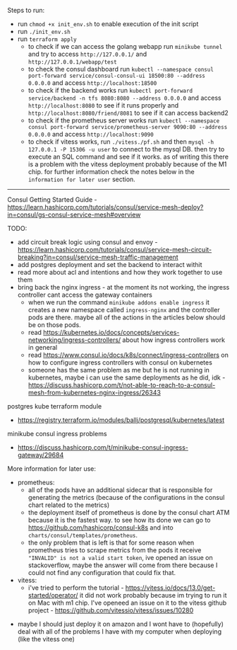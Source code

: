 Steps to run:

- run `chmod +x init_env.sh` to enable execution of the init script
- run `./init_env.sh`
- run `terraform apply`
    - to check if we can access the golang webapp run `minikube tunnel` and try to access `http://127.0.0.1/` and `http://127.0.0.1/webapp/test`
    - to check the consul dashboard run `kubectl --namespace consul port-forward service/consul-consul-ui 18500:80 --address 0.0.0.0` and access `http://localhost:18500`
    - to check if the backend works run `kubectl port-forward service/backend -n tfs 8080:8080 --address 0.0.0.0` and access `http://localhost:8080` to see if it runs properly and `http://localhost:8080/friend/8081` to see if it can access backend2
    - to check if the prometheus server works run `kubectl --namespace consul port-forward service/prometheus-server 9090:80 --address 0.0.0.0` and access `http://localhost:9090`
    - to check if vitess works, run `./vitess./pf.sh` and then `mysql -h 127.0.0.1 -P 15306 -u user` to connect to the mysql DB. then try to execute an SQL command and see if it works. as of writing this there is a problem with the vitess deployment probably because of the M1 chip. for further information check the notes below in the `information for later user` section.

---

Consul Getting Started Guide - https://learn.hashicorp.com/tutorials/consul/service-mesh-deploy?in=consul/gs-consul-service-mesh#overview

TODO:
- add circuit break logic using consul and envoy - https://learn.hashicorp.com/tutorials/consul/service-mesh-circuit-breaking?in=consul/service-mesh-traffic-management
- add postgres deployment and set the backend to interact withit
- read more about acl and intentions and how they work together to use them
- bring back the nginx ingress - at the moment its not working, the ingress controller cant access the gateway containers
    - when we run the command `minikube addons enable ingress` it creates a new namespace called `ingress-nginx` and the controller pods are there.
    maybe all of the actions in the articles below should be on those pods.
    - read https://kubernetes.io/docs/concepts/services-networking/ingress-controllers/ about how ingress controllers work in general
    - read https://www.consul.io/docs/k8s/connect/ingress-controllers on how to configure ingress controllers with consul on kubernetes
    - someone has the same problem as me but he is not running in kubernetes, maybe i can use the same deployments as he did, idk - https://discuss.hashicorp.com/t/not-able-to-reach-to-a-consul-mesh-from-kubernetes-nginx-ingress/26343

postgres kube terraform module
- https://registry.terraform.io/modules/ballj/postgresql/kubernetes/latest

minikube consul ingress problems
- https://discuss.hashicorp.com/t/minikube-consul-ingress-gateway/29684



More information for later use:
- prometheus:
    - all of the pods have an additional sidecar that is responsible for generating the metrics (because of the configurations in the consul chart related to the metrics)
    - the deployment itself of prometheus is done by the consul chart ATM because it is the fastest way.
    to see how its done we can go to https://github.com/hashicorp/consul-k8s and into `charts/consul/templates/prometheus`.
    - the only problem that is left is that for some reason when prometheus tries to scrape metrics from the pods it receive `"INVALID" is not a valid start token`, ive opened an issue on stackoverflow, maybe the answer will come from there because I could not find any configuration that could fix that.
- vitess:
    - i've tried to perform the tutorial - https://vitess.io/docs/13.0/get-started/operator/
    it did not work probably because im trying to run it on Mac with m1 chip.
    I've openeed an issue on it to the vitess github project - https://github.com/vitessio/vitess/issues/10280


* maybe I should just deploy it on amazon and I wont have to (hopefully) deal with all of the problems I have with my computer when deploying (like the vitess one)

